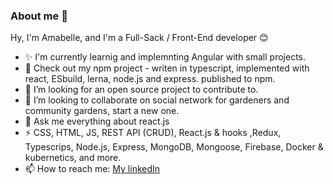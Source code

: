 ### About me 👋

Hy, I'm Amabelle, and I'm a Full-Sack / Front-End developer 😊

- ✨ I'm currently learnig and implemnting Angular with small projects.
- 💖 Check out my npm project - writen in typescript, implemented with react, ESbuild, lerna, node.js and express. published to npm.
- 👯 I’m looking for an open source project to contribute to.
- 🌱 I’m looking to collaborate on social network for gardeners and community gardens, start a new one.
- 💬 Ask me everything about react.js
- ⚡ CSS, HTML, JS, REST API (CRUD), React.js & hooks ,Redux, Typescrips, Node.js, Express, MongoDB, Mongoose, Firebase, Docker & kubernetics, and more.
- 📫 How to reach me: [My linkedIn](https://www.linkedin.com/in/amabelle-trachtenberg/)

<!--
**amabelleS/amabelleS** is a ✨ _special_ ✨ repository because its `README.md` (this file) appears on your GitHub profile.

Here are some ideas to get you started:

- 🔭 I’m currently working on my protfolio
- 🌱 I’m currently learning typescript
- 👯 I’m looking to collaborate on ...
- 🤔 I’m looking for help with ...
- 💬 Ask me about react
- 📫 How to reach me: ...
- 😄 Pronouns: ...
- ⚡ Fun fact: ...
-->
